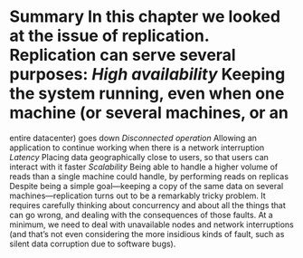 # Summary In this chapter we looked at the issue of replication. Replication can serve several purposes: *High availability* Keeping the system running, even when one machine (or several machines, or an
entire datacenter) goes down *Disconnected operation* Allowing an application to continue working when there is a network
interruption *Latency* Placing data geographically close to users, so that users can interact with it faster *Scalability* Being able to handle a higher volume of reads than a single machine could handle,
by performing reads on replicas Despite being a simple goal—keeping a copy of the same data on several machines—replication turns out
to be a remarkably tricky problem. It requires carefully thinking about concurrency and about all
the things that can go wrong, and dealing with the consequences of those faults. At a minimum, we
need to deal with unavailable nodes and network interruptions (and that’s not even considering the
more insidious kinds of fault, such as silent data corruption due to software bugs).